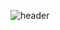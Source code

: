 ![header](https://capsule-render.vercel.app/api?type=rect&color=gradient&height=150&section=header&text=MIN2EO's%20github&fontSize=90)
